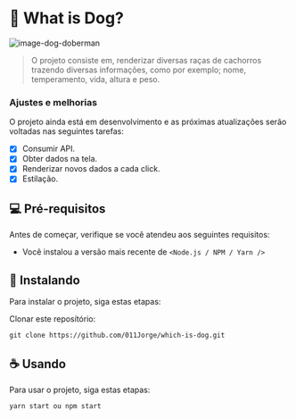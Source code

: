 # 🐶 What is Dog?

<img src="https://www.infoescola.com/wp-content/uploads/2010/08/doberman_223996249.jpg" alt="image-dog-doberman">

> O projeto consiste em, renderizar diversas raças de cachorros trazendo diversas informações, como por exemplo; nome, temperamento, vida, altura e peso.

### Ajustes e melhorias

O projeto ainda está em desenvolvimento e as próximas atualizações serão voltadas nas seguintes tarefas:

- [x] Consumir API.
- [x] Obter dados na tela.
- [x] Renderizar novos dados a cada click.
- [x] Estilação.

## 💻 Pré-requisitos

Antes de começar, verifique se você atendeu aos seguintes requisitos:
<!---Estes são apenas requisitos de exemplo. Adicionar, duplicar ou remover conforme necessário--->
* Você instalou a versão mais recente de `<Node.js / NPM / Yarn />`

## 🚀 Instalando

Para instalar o projeto, siga estas etapas:

Clonar este reposítório:
```
git clone https://github.com/011Jorge/which-is-dog.git
```

## ☕ Usando

Para usar o projeto, siga estas etapas:

```
yarn start ou npm start
```
